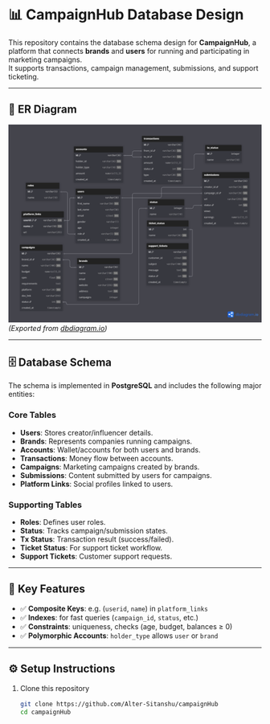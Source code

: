 # 📊 CampaignHub Database Design

This repository contains the database schema design for **CampaignHub**, a platform that connects **brands** and **users** for running and participating in marketing campaigns.  
It supports transactions, campaign management, submissions, and support ticketing.

---

## 📐 ER Diagram

![Database Diagram](./Database/CamapaignHub.png)  
*(Exported from [dbdiagram.io](https://dbdiagram.io))*  

---

## 🗄️ Database Schema

The schema is implemented in **PostgreSQL** and includes the following major entities:

### Core Tables
- **Users**: Stores creator/influencer details.
- **Brands**: Represents companies running campaigns.
- **Accounts**: Wallet/accounts for both users and brands.
- **Transactions**: Money flow between accounts.
- **Campaigns**: Marketing campaigns created by brands.
- **Submissions**: Content submitted by users for campaigns.
- **Platform Links**: Social profiles linked to users.

### Supporting Tables
- **Roles**: Defines user roles.
- **Status**: Tracks campaign/submission states.
- **Tx Status**: Transaction result (success/failed).
- **Ticket Status**: For support ticket workflow.
- **Support Tickets**: Customer support requests.

---

## 🔑 Key Features

- ✅ **Composite Keys**: e.g. (`userid`, `name`) in `platform_links`  
- ✅ **Indexes**: for fast queries (`campaign_id`, `status`, etc.)  
- ✅ **Constraints**: uniqueness, checks (age, budget, balances ≥ 0)  
- ✅ **Polymorphic Accounts**: `holder_type` allows `user` or `brand`  

---

## ⚙️ Setup Instructions

1. Clone this repository  
   ```bash
   git clone https://github.com/Alter-Sitanshu/campaignHub
   cd campaignHub
